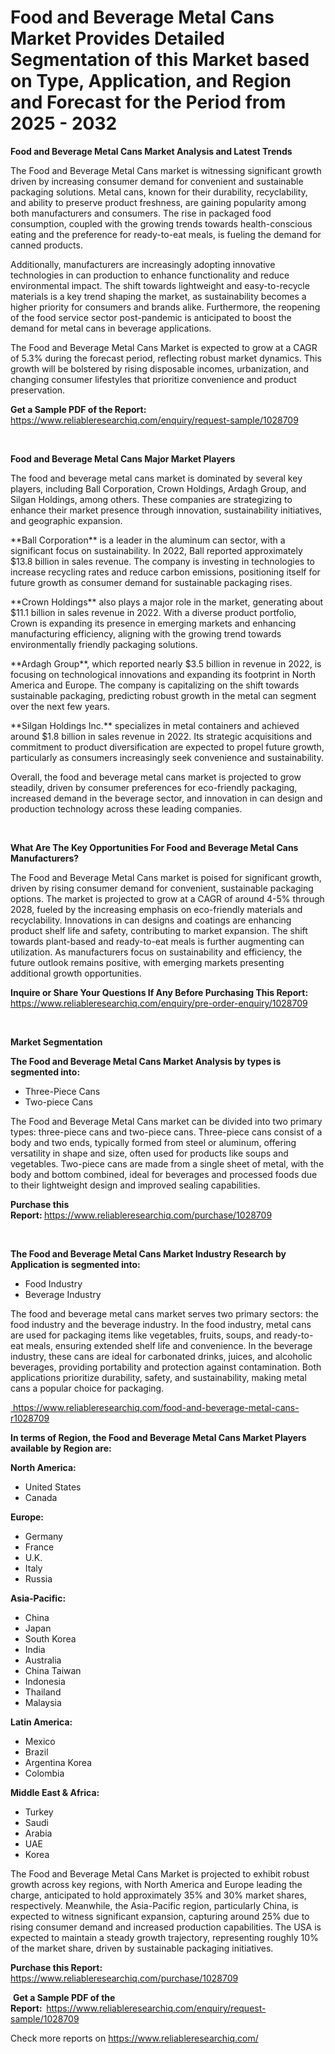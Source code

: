 <p><h1>Food and Beverage Metal Cans Market Provides Detailed Segmentation of this Market based on Type, Application, and Region and Forecast for the Period from 2025 - 2032</h1></p><p><strong>Food and Beverage Metal Cans Market Analysis and Latest Trends</strong></p>
<p><p>The Food and Beverage Metal Cans market is witnessing significant growth driven by increasing consumer demand for convenient and sustainable packaging solutions. Metal cans, known for their durability, recyclability, and ability to preserve product freshness, are gaining popularity among both manufacturers and consumers. The rise in packaged food consumption, coupled with the growing trends towards health-conscious eating and the preference for ready-to-eat meals, is fueling the demand for canned products. </p><p>Additionally, manufacturers are increasingly adopting innovative technologies in can production to enhance functionality and reduce environmental impact. The shift towards lightweight and easy-to-recycle materials is a key trend shaping the market, as sustainability becomes a higher priority for consumers and brands alike. Furthermore, the reopening of the food service sector post-pandemic is anticipated to boost the demand for metal cans in beverage applications.</p><p>The Food and Beverage Metal Cans Market is expected to grow at a CAGR of 5.3% during the forecast period, reflecting robust market dynamics. This growth will be bolstered by rising disposable incomes, urbanization, and changing consumer lifestyles that prioritize convenience and product preservation.</p></p>
<p><strong>Get a Sample PDF of the Report:&nbsp;</strong> <a href="https://www.reliableresearchiq.com/enquiry/request-sample/1028709?utm_campaign=3542&utm_medium=2&utm_source=Github&utm_content=ia&utm_term=21032025&utm_id=food-and-beverage-metal-cans">https://www.reliableresearchiq.com/enquiry/request-sample/1028709</a></p>
<p>&nbsp;</p>
<p><strong>Food and Beverage Metal Cans Major Market Players</strong></p>
<p><p>The food and beverage metal cans market is dominated by several key players, including Ball Corporation, Crown Holdings, Ardagh Group, and Silgan Holdings, among others. These companies are strategizing to enhance their market presence through innovation, sustainability initiatives, and geographic expansion.</p><p>**Ball Corporation** is a leader in the aluminum can sector, with a significant focus on sustainability. In 2022, Ball reported approximately $13.8 billion in sales revenue. The company is investing in technologies to increase recycling rates and reduce carbon emissions, positioning itself for future growth as consumer demand for sustainable packaging rises.</p><p>**Crown Holdings** also plays a major role in the market, generating about $11.1 billion in sales revenue in 2022. With a diverse product portfolio, Crown is expanding its presence in emerging markets and enhancing manufacturing efficiency, aligning with the growing trend towards environmentally friendly packaging solutions.</p><p>**Ardagh Group**, which reported nearly $3.5 billion in revenue in 2022, is focusing on technological innovations and expanding its footprint in North America and Europe. The company is capitalizing on the shift towards sustainable packaging, predicting robust growth in the metal can segment over the next few years.</p><p>**Silgan Holdings Inc.** specializes in metal containers and achieved around $1.8 billion in sales revenue in 2022. Its strategic acquisitions and commitment to product diversification are expected to propel future growth, particularly as consumers increasingly seek convenience and sustainability.</p><p>Overall, the food and beverage metal cans market is projected to grow steadily, driven by consumer preferences for eco-friendly packaging, increased demand in the beverage sector, and innovation in can design and production technology across these leading companies.</p></p>
<p>&nbsp;</p>
<p><strong>What Are The Key Opportunities For Food and Beverage Metal Cans Manufacturers?</strong></p>
<p><p>The Food and Beverage Metal Cans market is poised for significant growth, driven by rising consumer demand for convenient, sustainable packaging options. The market is projected to grow at a CAGR of around 4-5% through 2028, fueled by the increasing emphasis on eco-friendly materials and recyclability. Innovations in can designs and coatings are enhancing product shelf life and safety, contributing to market expansion. The shift towards plant-based and ready-to-eat meals is further augmenting can utilization. As manufacturers focus on sustainability and efficiency, the future outlook remains positive, with emerging markets presenting additional growth opportunities.</p></p>
<p><strong>Inquire or Share Your Questions If Any Before Purchasing This Report:</strong> <a href="https://www.reliableresearchiq.com/enquiry/pre-order-enquiry/1028709?utm_campaign=3542&utm_medium=2&utm_source=Github&utm_content=ia&utm_term=21032025&utm_id=food-and-beverage-metal-cans">https://www.reliableresearchiq.com/enquiry/pre-order-enquiry/1028709</a></p>
<p>&nbsp;</p>
<p><strong>Market Segmentation</strong></p>
<p><strong>The Food and Beverage Metal Cans Market Analysis by types is segmented into:</strong></p>
<p><ul><li>Three-Piece Cans</li><li>Two-piece Cans</li></ul></p>
<p><p>The Food and Beverage Metal Cans market can be divided into two primary types: three-piece cans and two-piece cans. Three-piece cans consist of a body and two ends, typically formed from steel or aluminum, offering versatility in shape and size, often used for products like soups and vegetables. Two-piece cans are made from a single sheet of metal, with the body and bottom combined, ideal for beverages and processed foods due to their lightweight design and improved sealing capabilities.</p></p>
<p><strong>Purchase this Report:&nbsp;</strong><a href="https://www.reliableresearchiq.com/purchase/1028709?utm_campaign=3542&utm_medium=2&utm_source=Github&utm_content=ia&utm_term=21032025&utm_id=food-and-beverage-metal-cans">https://www.reliableresearchiq.com/purchase/1028709</a></p>
<p>&nbsp;</p>
<p><strong>The Food and Beverage Metal Cans Market Industry Research by Application is segmented into:</strong></p>
<p><ul><li>Food Industry</li><li>Beverage Industry</li></ul></p>
<p><p>The food and beverage metal cans market serves two primary sectors: the food industry and the beverage industry. In the food industry, metal cans are used for packaging items like vegetables, fruits, soups, and ready-to-eat meals, ensuring extended shelf life and convenience. In the beverage industry, these cans are ideal for carbonated drinks, juices, and alcoholic beverages, providing portability and protection against contamination. Both applications prioritize durability, safety, and sustainability, making metal cans a popular choice for packaging.</p></p>
<p><a href="https://www.reliableresearchiq.com/food-and-beverage-metal-cans-r1028709?utm_campaign=3542&utm_medium=2&utm_source=Github&utm_content=ia&utm_term=21032025&utm_id=food-and-beverage-metal-cans">&nbsp;https://www.reliableresearchiq.com/food-and-beverage-metal-cans-r1028709</a></p>
<p><strong>In terms of Region, the Food and Beverage Metal Cans Market Players available by Region are:</strong></p>
<p>
    <p> <strong> North America: </strong>
        <ul>
            <li>United States</li>
            <li>Canada</li>
        </ul>
        </p> 
    <p> <strong> Europe: </strong>
        <ul>
            <li>Germany</li>
            <li>France</li>
            <li>U.K.</li>
            <li>Italy</li>
            <li>Russia</li>
        </ul>
        </p> 
    <p> <strong> Asia-Pacific: </strong>
        <ul>
            <li>China</li>
            <li>Japan</li>
            <li>South Korea</li>
            <li>India</li>
            <li>Australia</li>
            <li>China Taiwan</li>
            <li>Indonesia</li>
            <li>Thailand</li>
            <li>Malaysia</li>
        </ul>
        </p> 
    <p> <strong> Latin America: </strong>
        <ul>
            <li>Mexico</li>
            <li>Brazil</li>
            <li>Argentina Korea</li>
            <li>Colombia</li>
        </ul>
        </p> 
    <p> <strong> Middle East & Africa: </strong>
        <ul>
            <li>Turkey</li>
            <li>Saudi</li>
            <li>Arabia</li>
            <li>UAE</li>
            <li>Korea</li>
        </ul>
    </p>
    </p>
<p><p>The Food and Beverage Metal Cans Market is projected to exhibit robust growth across key regions, with North America and Europe leading the charge, anticipated to hold approximately 35% and 30% market shares, respectively. Meanwhile, the Asia-Pacific region, particularly China, is expected to witness significant expansion, capturing around 25% due to rising consumer demand and increased production capabilities. The USA is expected to maintain a steady growth trajectory, representing roughly 10% of the market share, driven by sustainable packaging initiatives.</p></p>
<p><strong>Purchase this Report: </strong><a href="https://www.reliableresearchiq.com/purchase/1028709?utm_campaign=3542&utm_medium=2&utm_source=Github&utm_content=ia&utm_term=21032025&utm_id=food-and-beverage-metal-cans">https://www.reliableresearchiq.com/purchase/1028709</a></p>
<p>&nbsp;<strong>Get a Sample PDF of the Report:&nbsp;&nbsp;</strong><a href="https://www.reliableresearchiq.com/enquiry/request-sample/1028709?utm_campaign=3542&utm_medium=2&utm_source=Github&utm_content=ia&utm_term=21032025&utm_id=food-and-beverage-metal-cans">https://www.reliableresearchiq.com/enquiry/request-sample/1028709</a></p>
<p><strong></strong></p>
<p>Check more reports on <a href="https://www.reliableresearchiq.com/?utm_campaign=3542&utm_medium=2&utm_source=Github&utm_content=ia&utm_term=21032025&utm_id=food-and-beverage-metal-cans">https://www.reliableresearchiq.com/</a></p>